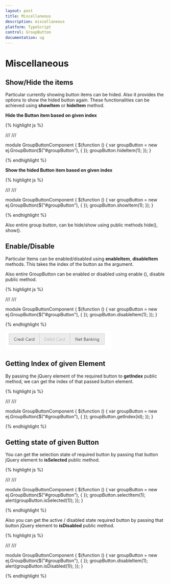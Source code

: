 ```yaml
---
layout: post
title: Miscellaneous
description: miscellaneous
platform: TypeScript
control: GroupButton
documentation: ug
---
```


# Miscellaneous

## Show/Hide the items

Particular currently showing button items can be hided. Also it provides the options to show the hided button again. These functionalities can be achieved using **showItem** or **hideItem** method.

**Hide the Button item based on given index**

{% highlight js %}

/// <reference path="tsfiles/jquery.d.ts" />
/// <reference path="tsfiles/ej.web.all.d.ts" />

module GroupButtonComponent {
    $(function () {
        var groupButton = new ej.GroupButton($("#groupButton"), {
        });
        groupButton.hideItem(1);
    });
}

{% endhighlight %}

**Show the hided Button item based on given index**

{% highlight js %}

/// <reference path="tsfiles/jquery.d.ts" />
/// <reference path="tsfiles/ej.web.all.d.ts" />

module GroupButtonComponent {
    $(function () {
        var groupButton = new ej.GroupButton($("#groupButton"), {
        });
        groupButton.showItem(1);
    });
}

{% endhighlight %}

Also entire group button, can be hide/show using public methods hide(), show().

## Enable/Disable

Particular Items can be enabled/disabled using **enableItem**, **disableItem** methods. This takes the index of the button as the argument. 

Also entire GroupButton can be enabled or disabled using enable (), disable public method.

{% highlight js %}

/// <reference path="tsfiles/jquery.d.ts" />
/// <reference path="tsfiles/ej.web.all.d.ts" />

module GroupButtonComponent {
    $(function () {
        var groupButton = new ej.GroupButton($("#groupButton"), {
        });
        groupButton.disableItem(1);
    });
}

{% endhighlight %}

![](Miscellaneous_images/Miscellaneous_img1.jpeg)


## Getting Index of given Element

By passing the jQuery element of the required button to **getIndex** public method, we can get the index of that passed button element.

{% highlight js %}

/// <reference path="tsfiles/jquery.d.ts" />
/// <reference path="tsfiles/ej.web.all.d.ts" />

module GroupButtonComponent {
    $(function () {
        var groupButton = new ej.GroupButton($("#groupButton"), {
        });
        groupButton.getIndex(id);
    });
}

{% endhighlight %}

## Getting state of given Button

You can get the selection state of required button by passing that button jQuery element to **isSelected** public method.

{% highlight js %}

/// <reference path="tsfiles/jquery.d.ts" />
/// <reference path="tsfiles/ej.web.all.d.ts" />

module GroupButtonComponent {
    $(function () {
        var groupButton = new ej.GroupButton($("#groupButton"), {
        });
        groupButton.selectItem(1);
        alert(groupButton.isSelected(1));
    });
}

{% endhighlight %}

Also you can get the active / disabled state required button by passing that button jQuery element to **isDisabled** public method.

{% highlight js %}

/// <reference path="tsfiles/jquery.d.ts" />
/// <reference path="tsfiles/ej.web.all.d.ts" />

module GroupButtonComponent {
    $(function () {
        var groupButton = new ej.GroupButton($("#groupButton"), {
        });
        groupButton.disableItem(1);
        alert(groupButton.isDisabled(1));
    });
}

{% endhighlight %}

